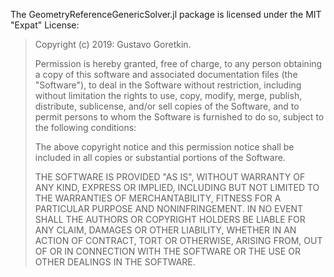 The GeometryReferenceGenericSolver.jl package is licensed under the MIT "Expat" License:

> Copyright (c) 2019: Gustavo Goretkin.
>
> Permission is hereby granted, free of charge, to any person obtaining a copy
> of this software and associated documentation files (the "Software"), to deal
> in the Software without restriction, including without limitation the rights
> to use, copy, modify, merge, publish, distribute, sublicense, and/or sell
> copies of the Software, and to permit persons to whom the Software is
> furnished to do so, subject to the following conditions:
>
> The above copyright notice and this permission notice shall be included in all
> copies or substantial portions of the Software.
>
> THE SOFTWARE IS PROVIDED "AS IS", WITHOUT WARRANTY OF ANY KIND, EXPRESS OR
> IMPLIED, INCLUDING BUT NOT LIMITED TO THE WARRANTIES OF MERCHANTABILITY,
> FITNESS FOR A PARTICULAR PURPOSE AND NONINFRINGEMENT. IN NO EVENT SHALL THE
> AUTHORS OR COPYRIGHT HOLDERS BE LIABLE FOR ANY CLAIM, DAMAGES OR OTHER
> LIABILITY, WHETHER IN AN ACTION OF CONTRACT, TORT OR OTHERWISE, ARISING FROM,
> OUT OF OR IN CONNECTION WITH THE SOFTWARE OR THE USE OR OTHER DEALINGS IN THE
> SOFTWARE.
>
